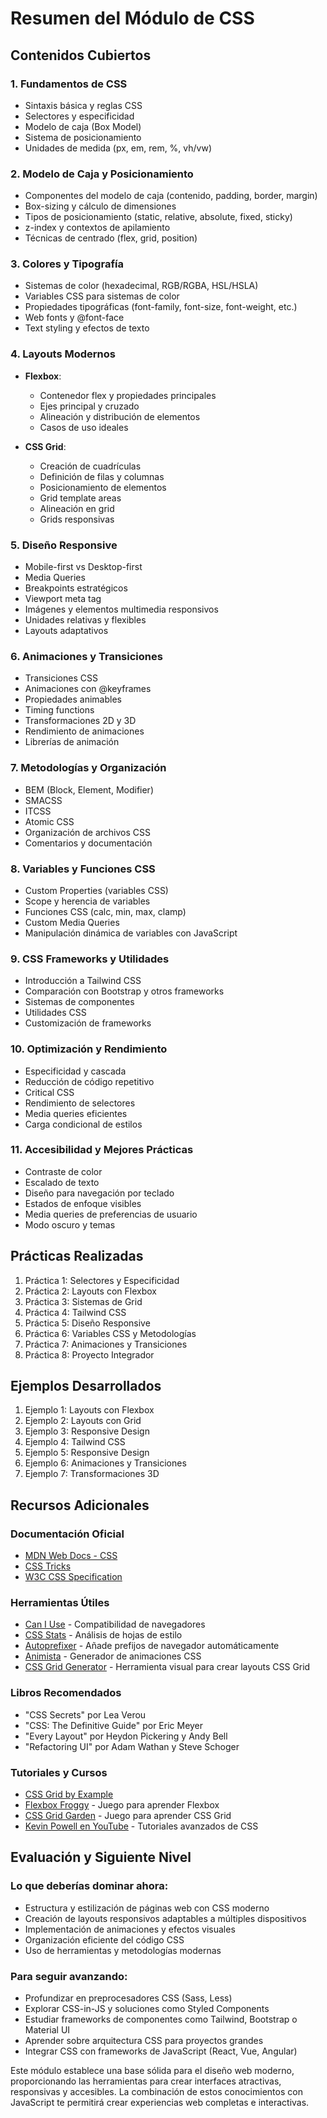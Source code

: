 # Resumen del Módulo de CSS

## Contenidos Cubiertos

### 1. Fundamentos de CSS
- Sintaxis básica y reglas CSS
- Selectores y especificidad
- Modelo de caja (Box Model)
- Sistema de posicionamiento
- Unidades de medida (px, em, rem, %, vh/vw)

### 2. Modelo de Caja y Posicionamiento
- Componentes del modelo de caja (contenido, padding, border, margin)
- Box-sizing y cálculo de dimensiones
- Tipos de posicionamiento (static, relative, absolute, fixed, sticky)
- z-index y contextos de apilamiento
- Técnicas de centrado (flex, grid, position)

### 3. Colores y Tipografía
- Sistemas de color (hexadecimal, RGB/RGBA, HSL/HSLA)
- Variables CSS para sistemas de color
- Propiedades tipográficas (font-family, font-size, font-weight, etc.)
- Web fonts y @font-face
- Text styling y efectos de texto

### 4. Layouts Modernos
- **Flexbox**:
  - Contenedor flex y propiedades principales
  - Ejes principal y cruzado
  - Alineación y distribución de elementos
  - Casos de uso ideales
  
- **CSS Grid**:
  - Creación de cuadrículas
  - Definición de filas y columnas
  - Posicionamiento de elementos
  - Grid template areas
  - Alineación en grid
  - Grids responsivas

### 5. Diseño Responsive
- Mobile-first vs Desktop-first
- Media Queries
- Breakpoints estratégicos
- Viewport meta tag
- Imágenes y elementos multimedia responsivos
- Unidades relativas y flexibles
- Layouts adaptativos

### 6. Animaciones y Transiciones
- Transiciones CSS
- Animaciones con @keyframes
- Propiedades animables
- Timing functions
- Transformaciones 2D y 3D
- Rendimiento de animaciones
- Librerías de animación

### 7. Metodologías y Organización
- BEM (Block, Element, Modifier)
- SMACSS
- ITCSS
- Atomic CSS
- Organización de archivos CSS
- Comentarios y documentación

### 8. Variables y Funciones CSS
- Custom Properties (variables CSS)
- Scope y herencia de variables
- Funciones CSS (calc, min, max, clamp)
- Custom Media Queries
- Manipulación dinámica de variables con JavaScript

### 9. CSS Frameworks y Utilidades
- Introducción a Tailwind CSS
- Comparación con Bootstrap y otros frameworks
- Sistemas de componentes
- Utilidades CSS
- Customización de frameworks

### 10. Optimización y Rendimiento
- Especificidad y cascada
- Reducción de código repetitivo
- Critical CSS
- Rendimiento de selectores
- Media queries eficientes
- Carga condicional de estilos

### 11. Accesibilidad y Mejores Prácticas
- Contraste de color
- Escalado de texto
- Diseño para navegación por teclado
- Estados de enfoque visibles
- Media queries de preferencias de usuario
- Modo oscuro y temas

## Prácticas Realizadas

1. Práctica 1: Selectores y Especificidad
2. Práctica 2: Layouts con Flexbox
3. Práctica 3: Sistemas de Grid
4. Práctica 4: Tailwind CSS
5. Práctica 5: Diseño Responsive
6. Práctica 6: Variables CSS y Metodologías
7. Práctica 7: Animaciones y Transiciones
8. Práctica 8: Proyecto Integrador

## Ejemplos Desarrollados

1. Ejemplo 1: Layouts con Flexbox
2. Ejemplo 2: Layouts con Grid
3. Ejemplo 3: Responsive Design
4. Ejemplo 4: Tailwind CSS
5. Ejemplo 5: Responsive Design
6. Ejemplo 6: Animaciones y Transiciones
7. Ejemplo 7: Transformaciones 3D

## Recursos Adicionales

### Documentación Oficial
- [MDN Web Docs - CSS](https://developer.mozilla.org/es/docs/Web/CSS)
- [CSS Tricks](https://css-tricks.com/)
- [W3C CSS Specification](https://www.w3.org/Style/CSS/)

### Herramientas Útiles
- [Can I Use](https://caniuse.com/) - Compatibilidad de navegadores
- [CSS Stats](https://cssstats.com/) - Análisis de hojas de estilo
- [Autoprefixer](https://autoprefixer.github.io/) - Añade prefijos de navegador automáticamente
- [Animista](https://animista.net/) - Generador de animaciones CSS
- [CSS Grid Generator](https://cssgrid-generator.netlify.app/) - Herramienta visual para crear layouts CSS Grid

### Libros Recomendados
- "CSS Secrets" por Lea Verou
- "CSS: The Definitive Guide" por Eric Meyer
- "Every Layout" por Heydon Pickering y Andy Bell
- "Refactoring UI" por Adam Wathan y Steve Schoger

### Tutoriales y Cursos
- [CSS Grid by Example](https://gridbyexample.com/)
- [Flexbox Froggy](https://flexboxfroggy.com/) - Juego para aprender Flexbox
- [CSS Grid Garden](https://cssgridgarden.com/) - Juego para aprender CSS Grid
- [Kevin Powell en YouTube](https://www.youtube.com/channel/UCJZv4d5rbIKd4QHMPkcABCw) - Tutoriales avanzados de CSS

## Evaluación y Siguiente Nivel

### Lo que deberías dominar ahora:
- Estructura y estilización de páginas web con CSS moderno
- Creación de layouts responsivos adaptables a múltiples dispositivos
- Implementación de animaciones y efectos visuales
- Organización eficiente del código CSS
- Uso de herramientas y metodologías modernas

### Para seguir avanzando:
- Profundizar en preprocesadores CSS (Sass, Less)
- Explorar CSS-in-JS y soluciones como Styled Components
- Estudiar frameworks de componentes como Tailwind, Bootstrap o Material UI
- Aprender sobre arquitectura CSS para proyectos grandes
- Integrar CSS con frameworks de JavaScript (React, Vue, Angular)

Este módulo establece una base sólida para el diseño web moderno, proporcionando las herramientas para crear interfaces atractivas, responsivas y accesibles. La combinación de estos conocimientos con JavaScript te permitirá crear experiencias web completas e interactivas. 